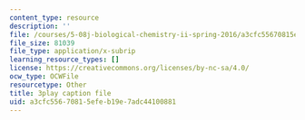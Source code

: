 ```yaml
---
content_type: resource
description: ''
file: /courses/5-08j-biological-chemistry-ii-spring-2016/a3cfc55670815efeb19e7adc44100881_EHtOYlvWE6k.vtt
file_size: 81039
file_type: application/x-subrip
learning_resource_types: []
license: https://creativecommons.org/licenses/by-nc-sa/4.0/
ocw_type: OCWFile
resourcetype: Other
title: 3play caption file
uid: a3cfc556-7081-5efe-b19e-7adc44100881
---
```

